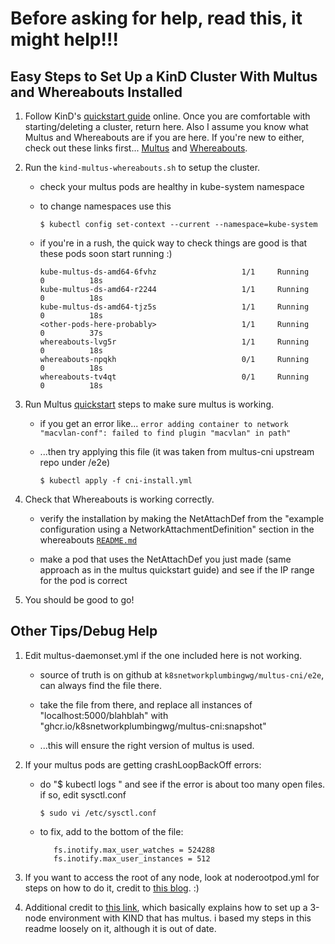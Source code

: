 # Before asking for help, read this, it might help!!!

## Easy Steps to Set Up a KinD Cluster With Multus and Whereabouts Installed

1. Follow KinD's [quickstart guide](https://kind.sigs.k8s.io/docs/user/quick-start/) online. Once you are comfortable with starting/deleting a cluster, return here. Also I assume you know what Multus and Whereabouts are if you are here. If you're new to either, check out these links first... [Multus](https://github.com/k8snetworkplumbingwg/multus-cni) and [Whereabouts](https://github.com/k8snetworkplumbingwg/whereabouts).

2. Run the `kind-multus-whereabouts.sh` to setup the cluster.
   
   - check your multus pods are healthy in kube-system namespace
	
   - to change namespaces use this
		
		`$ kubectl config set-context --current --namespace=kube-system`

   - if you're in a rush, the quick way to check things are good is that these pods soon start running :)
         
         kube-multus-ds-amd64-6fvhz                   1/1     Running             0          18s
         kube-multus-ds-amd64-r2244                   1/1     Running             0          18s
         kube-multus-ds-amd64-tjz5s                   1/1     Running             0          18s
         <other-pods-here-probably>                   1/1     Running             0          37s
         whereabouts-lvg5r                            1/1     Running             0          18s
         whereabouts-npqkh                            0/1     Running             0          18s
         whereabouts-tv4qt                            0/1     Running             0          18s

3. Run Multus [quickstart](https://github.com/k8snetworkplumbingwg/multus-cni/blob/master/docs/quickstart.md) steps to make sure multus is working.
   
   - if you get an error like... `error adding container to network "macvlan-conf": failed to find plugin "macvlan" in path"`

   - ...then try applying this file (it was taken from multus-cni upstream repo under /e2e)
	
		`$ kubectl apply -f cni-install.yml`


4. Check that Whereabouts is working correctly.

   - verify the installation by making the NetAttachDef from the "example configuration using a NetworkAttachmentDefinition" section in the whereabouts [`README.md`](https://github.com/k8snetworkplumbingwg/whereabouts#an-example-configuration-using-a-networkattachmentdefinition)
  
   - make a pod that uses the NetAttachDef you just made (same approach as in the multus quickstart guide) and see if the IP range for the pod is correct

5. You should be good to go!

## Other Tips/Debug Help

1. Edit multus-daemonset.yml if the one included here is not working.

   - source of truth is on github at `k8snetworkplumbingwg/multus-cni/e2e`, can always find the file there.

   - take the file from there, and replace all instances of "localhost:5000/blahblah" with "ghcr.io/k8snetworkplumbingwg/multus-cni:snapshot" 
   
   - ...this will ensure the right version of multus is used.

2. If your multus pods are getting crashLoopBackOff errors:

   - do "$ kubectl logs <pod-name>" and see if the error is about too many open files.
  if so, edit sysctl.conf
	
		`$ sudo vi /etc/sysctl.conf`

   - to fix, add to the bottom of the file:
	
			fs.inotify.max_user_watches = 524288
			fs.inotify.max_user_instances = 512

3. If you want to access the root of any node, look at noderootpod.yml for steps on how to do it, credit to [this blog](https://raesene.github.io/blog/2019/04/01/The-most-pointless-kubernetes-command-ever/). :)

4. Additional credit to [this link](https://gist.github.com/s1061123/c0b857ec1a399c1e174531c0b826a81c), which basically explains how to set up a 3-node environment with KIND that has multus. i based my steps in this readme loosely on it, although it is out of date.
